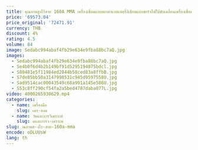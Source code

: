 ```yaml
---
title: คุณภาพสูงไร้สาย 160A MMA เครื่องเชื่อมแบบพกพาแบตเตอรี่ลิเธียมแบบชาร์จไฟได้ขับเคลื่อนเครื่องเชื่อม
price: '69573.04'
price_original: '72471.91'
currency: THB
discount: 4%
rating: 4.5
volume: 84
image: Sedabc994abaf4fb29e634e9fba88bc7aQ.jpg
images:
  - Sedabc994abaf4fb29e634e9fba88bc7aQ.jpg
  - Se4b0f6d4b2b149bf91d5295194075bdcl.jpg
  - S80481e5f11984ed2844b58ced83a8ffbB.jpg
  - S7de85bb50a3147998531c945d9597558U.jpg
  - Sad9514cac00043549c68a991a145e586U.jpg
  - S53c8ff290cf54fa2a5bed4787daba077L.jpg
video: 4000265930629.mp4
categories:
  - name: เครื่องมือ
    slug: เคร-องม
  - name: วัดและการวิเคราะห์
    slug: ดและการว-เคราะห
slug: ณภาพส-งไร-สาย-160a-mma
encode: oDLUUsW
lang: th
---
```

  